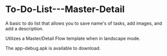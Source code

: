 # To-Do-List---Master-Detail

A basic to do list that allows you to save name's of tasks, add images, and add a description.

Utilizes a Master/Detail Flow template when in landscape mode. 

The app-debug.apk is available to download. 
